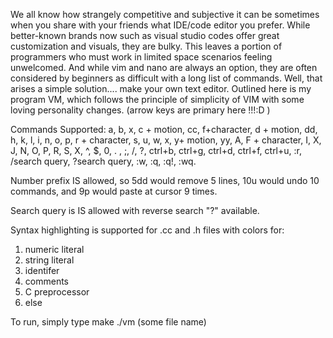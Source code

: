 We all know how strangely competitive and subjective it can be sometimes when you share with your friends what IDE/code editor you prefer. While better-known brands now such as visual studio codes offer great customization and visuals, they are bulky. This leaves a portion of programmers who must work in limited space scenarios feeling unwelcomed. And while vim and nano are always an option, they are often considered by beginners as difficult with a long list of commands. Well, that arises a simple solution.... make your own text editor. Outlined here is my program VM, which follows the principle of simplicity of VIM with some loving personality changes. (arrow keys are primary here !!!:D )

Commands Supported:
a, b, x, c + motion, cc, f+character, d + motion, dd, h, k, l, i, n, o, p, r + character, s, u, w, x, y+ motion, yy, A, F + character, I, X, J, N, O, P, R, S, X, ^, $, 0, . , ;, /, ?, ctrl+b, ctrl+g, ctrl+d, ctrl+f, ctrl+u, :r, /search query, ?search query, :w, :q, :q!, :wq.

Number prefix IS allowed, so 5dd would remove 5 lines, 10u would undo 10 commands, and 9p would paste at cursor 9 times.

Search query is IS allowed with reverse search "?" available.

Syntax highlighting is supported for .cc and .h files with colors for:
  1) numeric literal
  2) string literal
  3) identifer
  4) comments
  5) C preprocessor 
  6) else

To run, simply type 
      make 
      ./vm (some file name)
